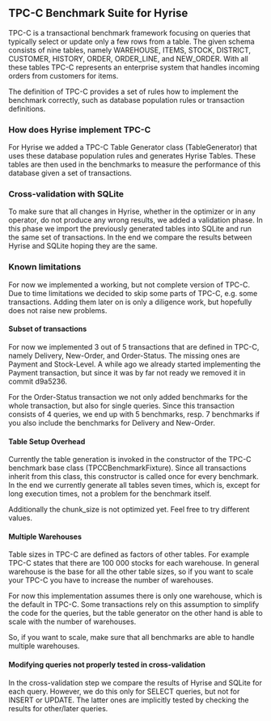 ## TPC-C Benchmark Suite for Hyrise

TPC-C is a transactional benchmark framework focusing on queries that typically select or update only a few rows
from a table. The given schema consists of nine tables, namely WAREHOUSE, ITEMS, STOCK, DISTRICT, CUSTOMER, HISTORY,
ORDER, ORDER_LINE, and NEW_ORDER. With all these tables TPC-C represents an enterprise system
that handles incoming orders from customers for items.

The definition of TPC-C provides a set of rules how to implement the benchmark correctly,
such as database population rules or transaction definitions.

### How does Hyrise implement TPC-C

For Hyrise we added a TPC-C Table Generator class (TableGenerator) that uses these database population rules and
generates Hyrise Tables. These tables are then used in the benchmarks to measure the performance of this database given
a set of transactions.


### Cross-validation with SQLite

To make sure that all changes in Hyrise, whether in the optimizer or in any operator,
do not produce any wrong results, we added a validation phase. In this phase we import the previously generated tables
into SQLite and run the same set of transactions.
In the end we compare the results between Hyrise and SQLite hoping they are the same.


### Known limitations

For now we implemented a working, but not complete version of TPC-C. Due to time limitations
we decided to skip some parts of TPC-C, e.g. some transactions. Adding them later on is only a diligence work,
but hopefully does not raise new problems.


#### Subset of transactions

For now we implemented 3 out of 5 transactions that are defined in TPC-C, namely Delivery, New-Order, and Order-Status.
The missing ones are Payment and Stock-Level. A while ago we already started implementing the Payment transaction,
but since it was by far not ready we removed it in commit d9a5236.

For the Order-Status transaction we not only added benchmarks for the whole transaction, but also for single queries.
Since this transaction consists of 4 queries, we end up with 5 benchmarks, resp. 7 benchmarks if you also include
the benchmarks for Delivery and New-Order.


#### Table Setup Overhead

Currently the table generation is invoked in the constructor of the TPC-C benchmark base class (TPCCBenchmarkFixture).
Since all transactions inherit from this class, this constructor is called once for every benchmark.
In the end we currently generate all tables seven times, which is, except for long execution times,
not a problem for the benchmark itself.

Additionally the chunk_size is not optimized yet. Feel free to try different values.


#### Multiple Warehouses

Table sizes in TPC-C are defined as factors of other tables. For example TPC-C states that there are 100 000 stocks
for each warehouse. In general warehouse is the base for all the other table sizes,
so if you want to scale your TPC-C you have to increase the number of warehouses.

For now this implementation assumes there is only one warehouse, which is the default in TPC-C.
Some transactions rely on this assumption to simplify the code for the queries,
but the table generator on the other hand is able to scale with the number of warehouses.

So, if you want to scale, make sure that all benchmarks are able to handle multiple warehouses.


#### Modifying queries not properly tested in cross-validation

In the cross-validation step we compare the results of Hyrise and SQLite for each query. However, we do this only
for SELECT queries, but not for INSERT or UPDATE. The latter ones are implicitly tested by checking the results for
other/later queries.